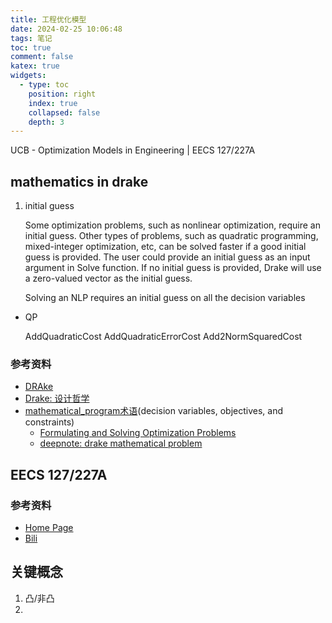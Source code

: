 ```yaml
---
title: 工程优化模型
date: 2024-02-25 10:06:48
tags: 笔记
toc: true
comment: false
katex: true
widgets:
  - type: toc
    position: right
    index: true
    collapsed: false
    depth: 3
---
```


UCB - Optimization Models in Engineering | EECS 127/227A

<!-- more -->

## mathematics in drake

1. initial guess
   
   Some optimization problems, such as nonlinear optimization, require an initial guess. Other types of problems, such as quadratic programming, mixed-integer optimization, etc,  can be solved faster if a good initial guess is provided. The user could provide an initial guess as an input argument in Solve function. If no initial guess is provided, Drake will use a zero-valued vector as the initial guess.

   Solving an NLP requires an initial guess on all the decision variables
  
- QP
  
  AddQuadraticCost
  AddQuadraticErrorCost
  Add2NormSquaredCost


### 参考资料

- [DRAke](https://drake.mit.edu/)
- [Drake: 设计哲学](https://medium.com/toyotaresearch/drake-model-based-design-in-the-age-of-robotics-and-machine-learning-59938c985515)
- [mathematical_program术语](https://github.com/RobotLocomotion/drake/blob/master/tutorials/mathematical_program.ipynb)(decision variables, objectives, and constraints)
  - [Formulating and Solving Optimization Problems](https://drake.mit.edu/doxygen_cxx/group__solvers.html)
  - [deepnote: drake mathematical problem](https://deepnote.com/workspace/minwu-6eea3adc-5e07-45fe-ae5d-f99aafc25557/project/Tutorials-Duplicate-95ab0b99-5264-4bb2-a97d-7b12c3a3ac17/notebook/efcc0a0d7a814450acd96b86e0a555f4)



## EECS 127/227A



### 参考资料

- [Home Page](https://eecs127.github.io/)
- [Bili](https://www.bilibili.com/video/BV1pM411c7Jc/?spm_id_from=333.337.search-card.all.click&vd_source=991bc0898d44d84ddbbb0469ce816e70)


## 关键概念

1. 凸/非凸
2. 
